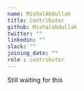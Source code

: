 ```yaml
---
name: MishalAbdullah
title: Contributor
github: Mishalabdullah
twitter: ""
linkedin: ""
slack: ""
joining_date: ""
role : contributor
---
```


Still waiting for this
